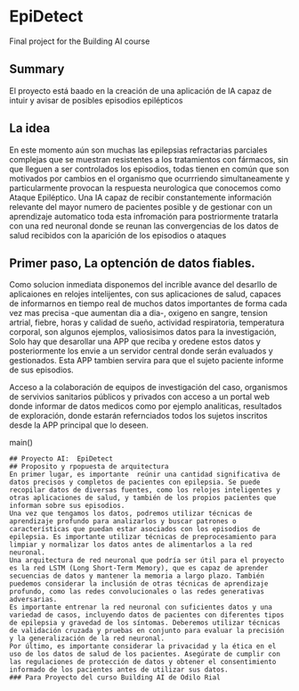 <!-- This is the markdown template for the final project of the Building AI course, 
created by Reaktor Innovations and University of Helsinki. 
Copy the template, paste it to your GitHub README and edit! -->

# EpiDetect

Final project for the Building AI course

## Summary
El proyecto está baado en la creación de una aplicación de IA capaz de intuir y avisar de  posibles episodios epilépticos 


## La idea

En este momento aún son muchas las epilepsias refractarias parciales complejas que se muestran resistentes a los tratamientos con fármacos, sin que lleguen a ser controlados los episodios,  todas tienen en común que son motivados por cambios en el organismo que ocurrriendo simultaneamente y particularmente provocan la respuesta neurologica que conocemos como Ataque Epiléptico. Una IA capaz de recibir constantemente información relevante del mayor numero de pacientes posible y de gestionar con un aprendizaje automatico toda esta infromación para postriormente tratarla con una red neuronal donde se reunan las convergencias de los datos de salud recibidos con la aparición de los episodios o ataques

## Primer paso, La optención de datos fiables.

Como solucion inmediata disponemos del incrible avance del desarllo de aplicaiones en relojes intelijentes, con sus aplicaciones de salud, capaces de informarnos en tiempo real de muchos datos importantes de forma cada vez mas precisa -que aumentan dia a dia-, oxigeno en sangre, tension artrial, fiebre, horas y calidad de sueño, actividad respiratoria, temperatura corporal, son algunos ejemplos, valiosisimos datos para la investigación, Solo hay que desarollar una APP que reciba y oredene estos datos y posteriormente los envie a un servidor central donde serán evaluados y gestionados. Esta APP tambien servira para que el sujeto paciente informe de sus episodios.

Acceso a la colaboración de equipos de investigación del caso, organismos de servivios sanitarios públicos y privados con acceso a un portal web donde informar de datos medicos como por ejemplo analiticas, resultados de exploración, donde estarán refernciados todos los sujetos inscritos desde la APP principal que lo deseen.



main()
```
## Proyecto AI:  EpiDetect
## Proposito y rpopuesta de arquitectura
En primer lugar, es importante  reúnir una cantidad significativa de datos precisos y completos de pacientes con epilepsia. Se puede recopilar datos de diversas fuentes, como los relojes inteligentes y otras aplicaciones de salud, y también de los propios pacientes que informan sobre sus episodios.
Una vez que tengamos los datos, podremos utilizar técnicas de aprendizaje profundo para analizarlos y buscar patrones o características que puedan estar asociados con los episodios de epilepsia. Es importante utilizar técnicas de preprocesamiento para limpiar y normalizar los datos antes de alimentarlos a la red neuronal.
Una arquitectura de red neuronal que podría ser útil para el proyecto es la red LSTM (Long Short-Term Memory), que es capaz de aprender secuencias de datos y mantener la memoria a largo plazo. También puedemos considerar la inclusión de otras técnicas de aprendizaje profundo, como las redes convolucionales o las redes generativas adversarias.
Es importante entrenar la red neuronal con suficientes datos y una variedad de casos, incluyendo datos de pacientes con diferentes tipos de epilepsia y gravedad de los síntomas. Deberemos utilizar técnicas de validación cruzada y pruebas en conjunto para evaluar la precisión y la generalización de la red neuronal.
Por último, es importante considerar la privacidad y la ética en el uso de los datos de salud de los pacientes. Asegúrate de cumplir con las regulaciones de protección de datos y obtener el consentimiento informado de los pacientes antes de utilizar sus datos.
### Para Proyecto del curso Building AI de Odilo Rial


